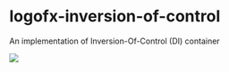 # logofx-inversion-of-control
An implementation of Inversion-Of-Control (DI) container

<img src=https://ci.appveyor.com/api/projects/status/github/logofx/logofx-inversion-of-control>